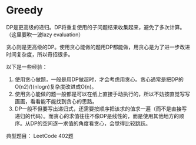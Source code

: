 # Greedy

DP是更高级的递归。DP将重复使用的子问题结果收集起来，避免了多次计算。（这里要吹一波lazy evaluation）

贪心则是更高级的DP。使用贪心能做的题用DP都能做，用贪心是为了进一步改进时间复杂度，所以奇招很多。

以下是一些经验：
1. 使用贪心做题，一般是用DP做超时，才会考虑用贪心。贪心通常是把DP的O(n2)/)(nlogn)复杂度改进成O(n)。
2. 使用贪心能做的题一般都是可以在纸上直接手动执行的，所以不妨按直觉写写画画，看看能不能找到贪心的思路。
3. DP一般不但要写出递归式，还需要按顺序把该求的值求一遍（而不是直接写递归的代码）。而贪心的求值往往不像DP是线性的，而是使用其他地方的顺序。从DP的空间逐一求值的角度看贪心，会觉得比较跳跃。

典型题目：
LeetCode 402题
